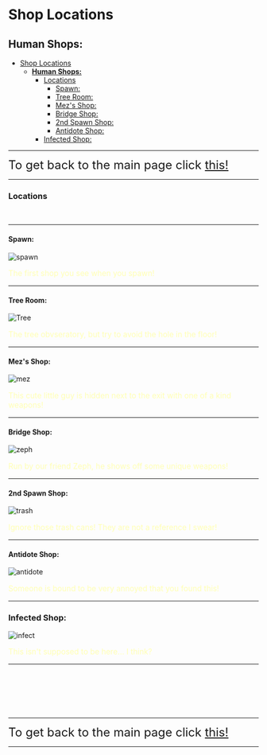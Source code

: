 # Shop Locations

## **Human Shops:**

- [Shop Locations](#shop-locations)
  - [**Human Shops:**](#human-shops)
    - [Locations](#locations)
      - [Spawn:](#spawn)
      - [Tree Room:](#tree-room)
      - [Mez's Shop:](#mezs-shop)
      - [Bridge Shop:](#bridge-shop)
      - [2nd Spawn Shop:](#2nd-spawn-shop)
      - [Antidote Shop:](#antidote-shop)
    - [Infected Shop:](#infected-shop)

---

<font size="5">To get back to the main page click <a href="../Unstable-Labs">this!</a></font>

---

### Locations


&nbsp;

---

#### Spawn:

![spawn](https://cdn.discordapp.com/attachments/843929236431831143/886875342999003136/unknown.png)

<div style="font-size:110%;">
  <p><span style="color:rgb(255,255,180);">The first shop you see when you spawn!</span></p>
</div>

---

#### Tree Room:

![Tree](https://media.discordapp.net/attachments/843929236431831143/886875697715478638/unknown.png?width=919&height=397)

<div style="font-size:110%;">
  <p><span style="color:rgb(255,255,180);">The tree obvseratory, but try to avoid the hole in the floor!</span></p>
</div>

---

#### Mez's Shop:

![mez](https://cdn.discordapp.com/attachments/843929236431831143/886876157411196928/unknown.png)

<div style="font-size:110%;">
  <p><span style="color:rgb(255,255,180);">This cute little guy is hidden next to the exit with one of a kind weapons!</span></p>
</div>

---

#### Bridge Shop:

![zeph](https://cdn.discordapp.com/attachments/843929236431831143/886876569417682954/unknown.png)

<div style="font-size:110%;">
  <p><span style="color:rgb(255,255,180);">Run by our friend Zeph, he shows off some unique weapons!</span></p>
</div>

---

#### 2nd Spawn Shop:

![trash](https://cdn.discordapp.com/attachments/843929236431831143/886876756999540746/unknown.png)

<div style="font-size:110%;">
  <p><span style="color:rgb(255,255,180);">Ignore those trash cans! They are not a reference I swear!</span></p>
</div>

---

#### Antidote Shop:

![antidote](https://cdn.discordapp.com/attachments/843929236431831143/886877114501066762/unknown.png)

<div style="font-size:110%;">
  <p><span style="color:rgb(255,255,180);">Someone is bound to be very annoyed that you found this!</span></p>
</div>

---

### Infected Shop:

![infect](https://cdn.discordapp.com/attachments/843929236431831143/886878547837333514/unknown.png)

<div style="font-size:110%;">
  <p><span style="color:rgb(255,255,180);">This isn't supposed to be here... I think?</span></p>
</div>

---

&nbsp;

&nbsp;

&nbsp;

---

<font size="5">To get back to the main page click <a href="../Unstable-Labs">this!</a></font>

---